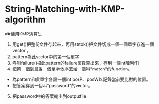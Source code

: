 # String-Matching-with-KMP-algorithm
##使用KMP演算法
1. 用get()把整份文件存起來，再用strtok()把文件切成一個一個單字存進一個vector <string>。
2. pattern為此vector中的第一個單字
3. 呼叫failure()把此pattern的failure函數算出來，存到一個int陣列f[]
4.  把第一個到最後一個單字依序丟給一個叫"match"的function。
  * 為pattern和此單字各設一個int posP、posW以記錄當前要比對的位置。
  * 把答案存到一個叫"password"的vector<int>。
5. 把password中的答案輸出到outputfile
